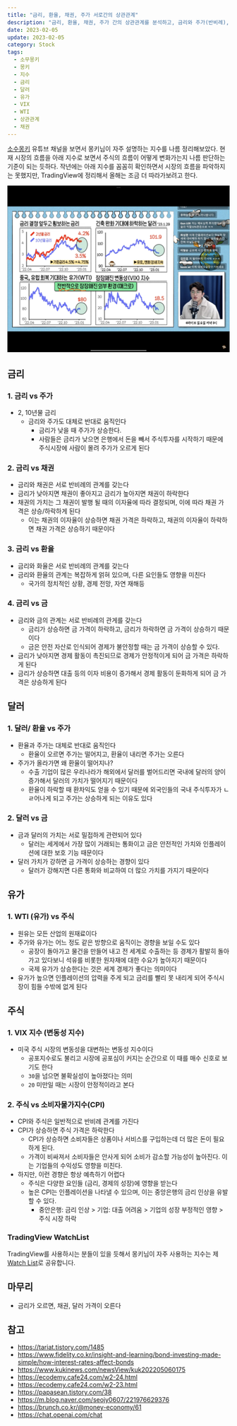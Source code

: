 ```yaml
---
title: "금리, 환율, 채권, 주가 서로간의 상관관계"
description: "금리, 환율, 채권, 주가 간의 상관관계를 분석하고, 금리와 주가(반비례), 금리와 채권(반비례), 달러/환율과 주가(반비례), 유가와 주가(정비례), VIX 지수(변동성)와 CPI(소비자물가지수)의 관계를 TradingView WatchList와 함께 상세히 설명합니다."
date: 2023-02-05
update: 2023-02-05
category: Stock
tags:
  - 소무몽키
  - 몽키
  - 지수
  - 금리
  - 달러
  - 유가
  - VIX
  - WTI
  - 상관관계
  - 채권
---
```


[소수몽키](https://www.youtube.com/channel/UCC3yfxS5qC6PCwDzetUuEWg) 유튜브 채널을 보면서 몽키님이 자주 설명하는 지수를 나름 정리해보았다. 현재 시장의 흐름을 아래 지수로 보면서 주식의 흐름이 어떻게 변화가는지 나름 판단하는 기준이 되는 듯하다. 작년에는 아래 지수를 꼼꼼히 확인하면서 시장의 흐름을 파악하지는 못했지만, TradingView에 정리해서 올해는 조금 더 따라가보려고 한다.

![image-20230205145740373](image-20230205145740373.png)

## 금리

### 1. 금리 vs 주가

- 2, 10년물 금리
    - 금리와 주가도 대체로 반대로 움직인다
        - 금리가 낮을 때 주가가 상승한다.
        - 사람들은 금리가 낮으면 은행에서 돈을 빼서 주식투자를 시작하기 때문에 주식시장에 사람이 몰려 주가가 오르게 된다

### 2. 금리 vs 채권

- 금리와 채권은 서로 반비례의 관계를 갖는다
- 금리가 낮아지면 채권이 좋아지고 금리가 높아지면 채권이 하락한다
- 채권의 가치는 그 채권이 발행 될 때의 이자율에 따라 결정되며, 이에 따라 채권 가격은 상승/하락하게 된다
    - 이는 채권의 이자율이 상승하면 채권 가격은 하락하고, 채권의 이자율이 하락하면 채권 가격은 상승하기 때문이다

### 3. 금리 vs 환율

- 금리와 화율은 서로 반비례의 관계를 갖는다
- 금리와 환율의 관계는 복잡하게 얽혀 있으며, 다른 요인들도 영향을 미친다
    - 국가의 정치적인 상황, 경제 전망, 자연 재해등

### 4. 금리 vs 금

- 금리와 금의 관계는 서로 반비례의 관게를 갖는다
    - 금리가 상승하면 금 가격이 하락하고, 금리가 하락하면 금 가격이 상승하기 때문이다
    - 금은 안전 자산로 인식되어 경제가 불안정할 때는 금 가격이 상승할 수 있다.
- 금리가 낮아지면 경제 활동이 촉진되므로 경제가 안정적이게 되어 금 가격은 하락하게 된다
- 금리가 상승하면 대출 등의 이자 비용이 증가해서 경제 활동이 둔화하게 되어 금 가격은 상승하게 된다

## 달러

### 1. 달러/ 환율 vs 주가

- 환율과 주가는 대체로 반대로 움직인다
    - 환율이 오르면 주가는 떨어지고, 환율이 내리면 주가는 오른다
- 주가가 올라가면 왜 환율이 떨어지나?
    - 수출 기업이 많은 우리나라가 해외에서 달러를 벌어드리면 국내에 달러의 양이 증가해서 달러의 가치가 떨어지기 때문이다
    - 환율이 하락할 때 환차익도 얻을 수 있기 때문에 외국인들의 국내 주식투자가 ㄴㄹ어나게 되고 주가는 상승하게 되는 이유도 있다

### 2. 달러 vs 금

- 금과 달러의 가치는 서로 밀접하게 관련되어 있다
    - 달러는 세게에서 가장 많이 거래되는 통화이고 금은 안전적인 가치와 인플레이션에 대한 보호 기능 때문이다
- 달러 가치가 강하면 금 가격이 상승하는 경향이 있다
    - 달러가 강해지면 다른 통화와 비교하여 더 많으 가치를 가지기 때문이다

## 유가

### 1. WTI (유가) vs 주식

- 원유는 모든 산업의 원재료이다
- 주가와 유가는 어느 정도 같은 방향으로 움직이는 경향을 보일 수도 있다
    - 공장이 돌아가고 물건을 만들어 내고 전 세계로 수출하는 등 경제가 활발히 돌아가고 있다보니 석유를 비롯한 원자재에 대한 수요가 높아지기 때문이다
    - 국제 유가가 상승한다는 것은 세계 경제가 좋다는 의미이다
- 유가가 높으면 인플레이션의 압력을 주게 되고 금리를 빨리 못 내리게 되어 주식시장이 힘들 수밖에 없게 된다

## 주식

### 1. VIX 지수 (변동성 지수)

- 미국 주식 시장의 변동성을 대변하는 변동성 지수이다
    - 공포지수로도 불리고 시장에 공포심이 커지는 순간으로 이 때를 매수 신호로 보기도 한다
    - `30`을 넘으면 불확실성이 높아졌다는 의미
    - `20` 미만일 때는 시장이 안정적이라고 본다

### 2. 주식 vs 소비자물가지수(CPI)

- CPI와 주식은 일반적으로 반비례 관계를 가진다
- CPI가 상승하면 주식 가격은 하락한다
    - CPI가 상승하면 소비자들은 상품이나 서비스를 구입하는데 더 많은 돈이 필요하게 된다.
    - 가격이 비싸져서 소비자들은 안사게 되어 소비가 감소할 가능성이 높아진다. 이는 기업들의 수익성도 영향을 미친다.
- 하지만, 이런 경향은 항상 예측하기 어렵다
    - 주식은 다양한 요인들 (금리, 경제의 성장)에 영향을 받는다
    - 높은 CPI는 인플레이션을 나타낼 수 있으며, 이는 중앙은행의 금리 인상을 유발할 수 있다.
        - 중안은행: 금리 인상 > 기업: 대출 어려움 > 기업의 성장 부정적인 영향 > 주식 시장 하락

### TradingView WatchList

TradingView를 사용하시는 분들이 있을 듯해서 몽키님이 자주 사용하는 지수는 제 [Watch List](https://www.tradingview.com/watchlists/98909855/)로 공유합니다.

## 마무리

- 금리가 오르면, 채권, 달러 가격이 오른다

## 참고

- https://tariat.tistory.com/1485
- https://www.fidelity.co.kr/insight-and-learning/bond-investing-made-simple/how-interest-rates-affect-bonds
- https://www.kukinews.com/newsView/kuk202205060175
- https://ecodemy.cafe24.com/w2-24.html
- https://ecodemy.cafe24.com/w2-23.html
- https://papasean.tistory.com/38
- https://m.blog.naver.com/seojy0607/221976629376
- https://brunch.co.kr/@money-economy/61
- https://chat.openai.com/chat